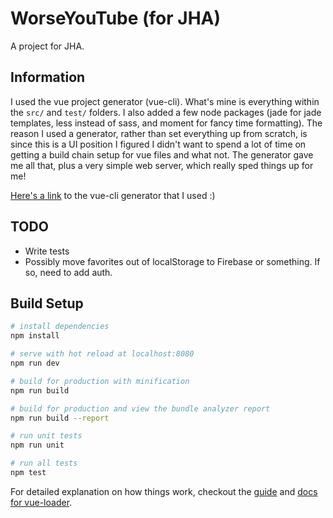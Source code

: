 # WorseYouTube (for JHA)

A project for JHA.

## Information

I used the vue project generator (vue-cli). What's mine is everything within the `src/` and `test/` folders. I also added a few node packages (jade for jade templates, less instead of sass, and moment for fancy time formatting). The reason I used a generator, rather than set everything up from scratch, is since this is a UI position I figured I didn't want to spend a lot of time on getting a build chain setup for vue files and what not. The generator gave me all that, plus a very simple web server, which really sped things up for me!

[Here's a link](http://vuejs-templates.github.io/webpack/) to the vue-cli generator that I used :)

## TODO

- Write tests
- Possibly move favorites out of localStorage to Firebase or something. If so, need to add auth.

## Build Setup

``` bash
# install dependencies
npm install

# serve with hot reload at localhost:8080
npm run dev

# build for production with minification
npm run build

# build for production and view the bundle analyzer report
npm run build --report

# run unit tests
npm run unit

# run all tests
npm test
```

For detailed explanation on how things work, checkout the [guide](http://vuejs-templates.github.io/webpack/) and [docs for vue-loader](http://vuejs.github.io/vue-loader).
